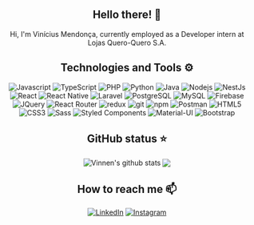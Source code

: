 <h2 align="center">Hello there! 👋</h2>

<p align="center">Hi, I'm Vinícius Mendonça, currently employed as a Developer intern at Lojas Quero-Quero S.A.</p>

<h2 align="center">Technologies and Tools ⚙️</h2>

<p align="center">
  <img alt="Javascript" src="https://img.shields.io/badge/JavaScript-323330?style=flat-square&logo=javascript&logoColor=F7DF1E" />
  <img alt="TypeScript" src="https://img.shields.io/badge/-TypeScript-007ACC?style=flat-square&logo=typescript&logoColor=white" />
  <img alt="PHP" src="https://img.shields.io/badge/PHP-777BB4?style=flat-square&logo=php&logoColor=white" />
  <img alt="Python" src="https://img.shields.io/badge/Python-14354C?style=flat-square&logo=python&logoColor=white" />
  <img alt="Java" src="https://img.shields.io/badge/Java-ED8B00?style=flat-square&logo=java&logoColor=white" />
  
  <img alt="Nodejs" src="https://img.shields.io/badge/-Nodejs-43853d?style=flat-square&logo=Node.js&logoColor=white" />
  <img alt="NestJs" src="https://img.shields.io/badge/-NestJs-ea2845?style=flat-square&logo=nestjs&logoColor=white" />
  <img alt="React" src="https://img.shields.io/badge/-React-45b8d8?style=flat-square&logo=react&logoColor=white" />
  <img alt="React Native" src="https://img.shields.io/badge/React_Native-20232A?style=flat-square&logo=react&logoColor=61DAFB" />
  <img alt="Laravel" src="https://img.shields.io/badge/Laravel-FF2D20?style=flat-square&logo=laravel&logoColor=white" />
  
  <img alt="PostgreSQL" src="https://img.shields.io/badge/PostgreSQL-316192?style=flat-square&logo=postgresql&logoColor=white" />
  <img alt="MySQL" src="https://img.shields.io/badge/MySQL-00000F?style=flat-square&logo=mysql&logoColor=white" />
  <img alt="Firebase" src="https://img.shields.io/badge/Firebase-F29D0C?style=flat-square&logo=firebase&logoColor=white" />
  
  <img alt="JQuery" src="https://img.shields.io/badge/jQuery-0769AD?style=flat-square&logo=jquery&logoColor=white" />
  
  <img alt="React Router" src="https://img.shields.io/badge/React_Router-CA4245?style=flat-square&logo=react-router&logoColor=white" />
  <img alt="redux" src="https://img.shields.io/badge/-Redux-764ABC?style=flat-square&logo=redux&logoColor=white" />
  
  <img alt="git" src="https://img.shields.io/badge/-Git-F05032?style=flat-square&logo=git&logoColor=white" />
  <img alt="npm" src="https://img.shields.io/badge/-NPM-CB3837?style=flat-square&logo=npm&logoColor=white" />
  <img alt="Postman" src="https://img.shields.io/badge/Postman-F6BB43?style=flat-square&logo=Postman&logoColor=white" />
  
  <img alt="HTML5" src="https://img.shields.io/badge/HTML5-E34F26?style=flat-square&logo=html5&logoColor=white" />
  <img alt="CSS3" src="https://img.shields.io/badge/CSS3-1572B6?style=flat-square&logo=css3&logoColor=white" />
  <img alt="Sass" src="https://img.shields.io/badge/-Sass-CC6699?style=flat-square&logo=sass&logoColor=white" />
  <img alt="Styled Components" src="https://img.shields.io/badge/-Styled_Components-db7092?style=flat-square&logo=styled-components&logoColor=white" />
  <img alt="Material-UI" src="https://img.shields.io/badge/Material--UI-0081CB?style=flat-square&logo=material-ui&logoColor=white" />
  <img alt="Bootstrap" src="https://img.shields.io/badge/Bootstrap-563D7C?style=flat-square&logo=bootstrap&logoColor=white" />
</p>

<h2 align="center">GitHub status ⭐</h2>

<p align="center">
  <img align="center" src="https://github-readme-stats-sigma-five.vercel.app/api?username=VinnenLM&show_icons=true&include_all_commits=true&theme=darcula&hide_border=true" alt="Vinnen's github stats" style="display: inline-block;" />
  <img align="center" src="https://github-readme-stats-sigma-five.vercel.app/api/top-langs/?username=VinnenLM&layout=compact&theme=darcula&hide_border=true" style="display: inline-block;" />
</p>

<h2 align="center">How to reach me 📫</h2>

<p align="center">
<a href="https://www.linkedin.com/in/vinicius-lima-mendonca/"><img alt="LinkedIn" src="https://img.shields.io/badge/LinkedIn-0077B5?style=flat-square&logo=linkedin&logoColor=white" /></a>
<a href="https://www.instagram.com/vinnenmend/"><img alt="Instagram" src="https://img.shields.io/badge/Instagram-E4405F?style=flat-square&logo=instagram&logoColor=white" /></a>
 </p>

<!---
VinnenLM/VinnenLM is a ✨ special ✨ repository because its `README.md` (this file) appears on your GitHub profile.
You can click the Preview link to take a look at your changes.
--->
